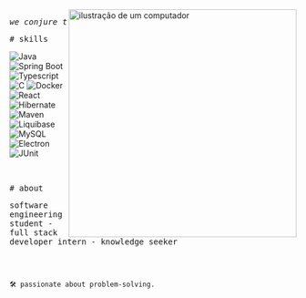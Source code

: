 <img src="https://raw.githubusercontent.com/MicaelliMedeiros/micaellimedeiros/master/image/computer-illustration.png" alt="ilustração de um computador" min-width="400px" max-width="400px" width="400px" align="right">

<p align="left"> 
  <pre><i>we conjure the spirits of the computer with our spells</i></pre>



<samp># skills</samp>


![Java](https://img.shields.io/badge/Java-cb98ff?style=for-the-badge&logo=java&logoColor=white)
![Spring Boot](https://img.shields.io/badge/Spring_Boot-7B68EE?style=for-the-badge&logo=springboot&logoColor=white)
![Typescript](https://img.shields.io/badge/Typescript-8A2BE2?style=for-the-badge&logo=typescript&logoColor=white)
![C](https://img.shields.io/badge/C-9370DB?style=for-the-badge&logo=C&logoColor=white)
![Docker](https://img.shields.io/badge/Docker-420073?style=for-the-badge&logo=docker&logoColor=white)
![React](https://img.shields.io/badge/React-4B0082?style=for-the-badge&logo=react&logoColor=white)
![Hibernate](https://img.shields.io/badge/Hibernate-5C2D91?style=for-the-badge&logo=hibernate&logoColor=white)
![Maven](https://img.shields.io/badge/Apache_Maven-8B008B?style=for-the-badge&logo=apachemaven&logoColor=#E35A16)
![Liquibase](https://img.shields.io/badge/Liquibase-870056?style=for-the-badge&logo=liquibase&logoColor=white)
![MySQL](https://img.shields.io/badge/MySQL-b35691?style=for-the-badge&logo=mysql&logoColor=white)
![Electron](https://img.shields.io/badge/Electron-ff7a92?style=for-the-badge&logo=electron&logoColor=white)
![JUnit](https://img.shields.io/badge/Junit-e15c74?style=for-the-badge&logo=junit&logoColor=white)

<br>

<samp># about</samp>

<samp>software engineering student - full stack developer intern - knowledge seeker </samp>

<h2></h2><br>

```sh
🛠 passionate about problem-solving.
```

</p>



